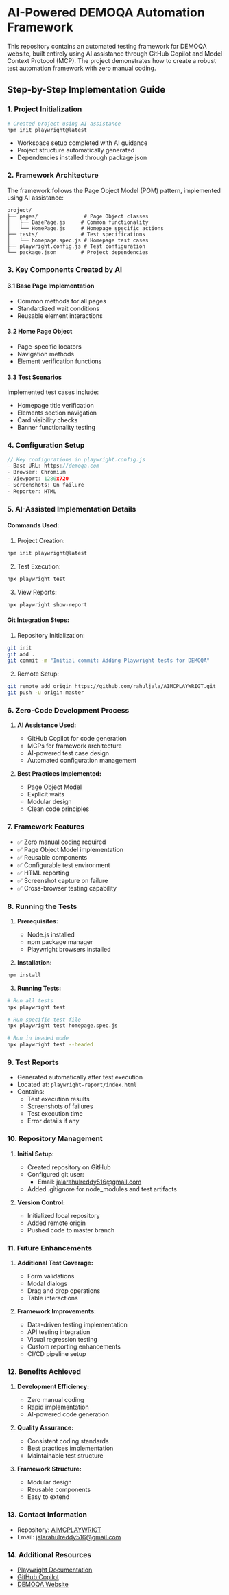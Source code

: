# AI-Powered DEMOQA Automation Framework

This repository contains an automated testing framework for DEMOQA website, built entirely using AI assistance through GitHub Copilot and Model Context Protocol (MCP). The project demonstrates how to create a robust test automation framework with zero manual coding.

## Step-by-Step Implementation Guide

### 1. Project Initialization
```bash
# Created project using AI assistance
npm init playwright@latest
```
- Workspace setup completed with AI guidance
- Project structure automatically generated
- Dependencies installed through package.json

### 2. Framework Architecture
The framework follows the Page Object Model (POM) pattern, implemented using AI assistance:

```
project/
├── pages/               # Page Object classes
│   ├── BasePage.js     # Common functionality
│   └── HomePage.js     # Homepage specific actions
├── tests/              # Test specifications
│   └── homepage.spec.js # Homepage test cases
├── playwright.config.js # Test configuration
└── package.json        # Project dependencies
```

### 3. Key Components Created by AI

#### 3.1 Base Page Implementation
- Common methods for all pages
- Standardized wait conditions
- Reusable element interactions

#### 3.2 Home Page Object
- Page-specific locators
- Navigation methods
- Element verification functions

#### 3.3 Test Scenarios
Implemented test cases include:
- Homepage title verification
- Elements section navigation
- Card visibility checks
- Banner functionality testing

### 4. Configuration Setup
```javascript
// Key configurations in playwright.config.js
- Base URL: https://demoqa.com
- Browser: Chromium
- Viewport: 1280x720
- Screenshots: On failure
- Reporter: HTML
```

### 5. AI-Assisted Implementation Details

#### Commands Used:
1. Project Creation:
```bash
npm init playwright@latest
```

2. Test Execution:
```bash
npx playwright test
```

3. View Reports:
```bash
npx playwright show-report
```

#### Git Integration Steps:
1. Repository Initialization:
```bash
git init
git add .
git commit -m "Initial commit: Adding Playwright tests for DEMOQA"
```

2. Remote Setup:
```bash
git remote add origin https://github.com/rahuljala/AIMCPLAYWRIGT.git
git push -u origin master
```

### 6. Zero-Code Development Process
1. **AI Assistance Used:**
   - GitHub Copilot for code generation
   - MCPs for framework architecture
   - AI-powered test case design
   - Automated configuration management

2. **Best Practices Implemented:**
   - Page Object Model
   - Explicit waits
   - Modular design
   - Clean code principles

### 7. Framework Features
- ✅ Zero manual coding required
- ✅ Page Object Model implementation
- ✅ Reusable components
- ✅ Configurable test environment
- ✅ HTML reporting
- ✅ Screenshot capture on failure
- ✅ Cross-browser testing capability

### 8. Running the Tests

1. **Prerequisites:**
   - Node.js installed
   - npm package manager
   - Playwright browsers installed

2. **Installation:**
```bash
npm install
```

3. **Running Tests:**
```bash
# Run all tests
npx playwright test

# Run specific test file
npx playwright test homepage.spec.js

# Run in headed mode
npx playwright test --headed
```

### 9. Test Reports
- Generated automatically after test execution
- Located at: `playwright-report/index.html`
- Contains:
  - Test execution results
  - Screenshots of failures
  - Test execution time
  - Error details if any

### 10. Repository Management
1. **Initial Setup:**
   - Created repository on GitHub
   - Configured git user:
     - Email: jalarahulreddy516@gmail.com
   - Added .gitignore for node_modules and test artifacts

2. **Version Control:**
   - Initialized local repository
   - Added remote origin
   - Pushed code to master branch

### 11. Future Enhancements
1. **Additional Test Coverage:**
   - Form validations
   - Modal dialogs
   - Drag and drop operations
   - Table interactions

2. **Framework Improvements:**
   - Data-driven testing implementation
   - API testing integration
   - Visual regression testing
   - Custom reporting enhancements
   - CI/CD pipeline setup

### 12. Benefits Achieved
1. **Development Efficiency:**
   - Zero manual coding
   - Rapid implementation
   - AI-powered code generation

2. **Quality Assurance:**
   - Consistent coding standards
   - Best practices implementation
   - Maintainable test structure

3. **Framework Structure:**
   - Modular design
   - Reusable components
   - Easy to extend

### 13. Contact Information
- Repository: [AIMCPLAYWRIGT](https://github.com/rahuljala/AIMCPLAYWRIGT)
- Email: jalarahulreddy516@gmail.com

### 14. Additional Resources
- [Playwright Documentation](https://playwright.dev/docs/intro)
- [GitHub Copilot](https://github.com/features/copilot)
- [DEMOQA Website](https://demoqa.com)